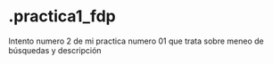 # .practica1_fdp
Intento numero 2 de mi practica numero 01 que trata sobre meneo de búsquedas y descripción
